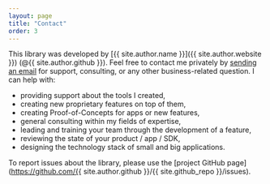 ```yaml
---
layout: page
title: "Contact"
order: 3
---
```


This library was developed by [{{ site.author.name }}]({{ site.author.website }}) (@{{ site.author.github }}).
Feel free to contact me privately by <a href="mailto:{{ site.author.email }}">sending an email</a>
for support, consulting, or any other business-related question. I can help with:

- providing support about the tools I created,
- creating new proprietary features on top of them,
- creating Proof-of-Concepts for apps or new features,
- general consulting within my fields of expertise,
- leading and training your team through the development of a feature,
- reviewing the state of your product / app / SDK,
- designing the technology stack of small and big applications.

To report issues about the library, please use the [project GitHub page](https://github.com/{{ site.author.github }}/{{ site.github_repo }}/issues).

